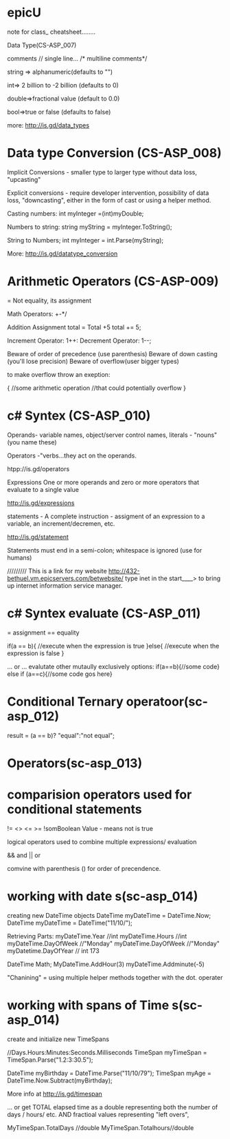 # epicU
note for class_ cheatsheet........

Data Type(CS-ASP_007)

comments // single line...   /* multiline comments*/

string => alphanumeric(defaults to "")

int=> 2 billion to -2 billion (defaults to 0)

double=>fractional value (default to 0.0)

bool=>true or false (defaults to false)

more: http://is.gd/data_types

Data type Conversion (CS-ASP_008)
======================================================
Implicit Conversions - smaller type to larger type
without data loss, "upcasting"

Explicit conversions - require developer intervention,
possibility of data loss, "downcasting", either in
the form of cast or using a helper method.

Casting numbers:
int myInteger =(int)myDouble;

Numbers to string:
string myString = myInteger.ToString();

String to Numbers;
int myInteger = int.Parse(myString);

More: http://is.gd/datatype_conversion


Arithmetic  Operators (CS-ASP-009)
=======================================================================
= Not equality, its assignment

Math Operators: +-*/

Addition Assignment
total = Total +5
total += 5;

Increment Operator: 1++:
Decrement Operator: 1--;

Beware of order of precedence (use parenthesis)
Beware of down casting (you'll lose precision)
Beware of overflow(user bigger types)

to make overflow throw an exeption:

{
//some arithmetic operation
//that could potentially overflow
}

c# Syntex (CS-ASP_010)
===============================================================================

Operands- variable names, object/server control names, literals - "nouns" (you name these)

Operators -"verbs...they act on the operands.

htpp://is.gd/operators

Expressions One or more operands and zero or more operators
that evaluate to a single value

http://is.gd/expressions

statements - A complete instruction - assigment of an 
expression to a variable, an increment/decremen, etc.

http://is.gd/statement

Statements must end in a semi-colon;
whitespace is ignored (use for humans)







/////////
This is a link for my website
http://432-bethuel.vm.epicservers.com/betwebsite/
type inet in the start____> to bring up internet information service manager.

c# Syntex evaluate (CS-ASP_011)
===============================================================================
= assignment
== equality

if(a == b){
//execute when the expression is true
}else{
//execute when the expression is false
}


... or ... evalutate other mutaully exclusively options:
if(a==b){//some code}
else if (a==c){//some code gos here}


Conditional Ternary operatoor(sc-asp_012)
==========================================================

result = (a == b)? "equal":"not equal";



Operators(sc-asp_013)
==========================================================
comparision operators
used for conditional statements
==
!=
<>
<=  >=
!somBoolean Value - means not is true

logical operators
used to combine multiple expressions/ evaluation

&& and
|| or

comvine with parenthesis () for order of precendence.

working with date s(sc-asp_014)
==========================================================
creating new DateTime objects
DateTime myDateTime = DateTime.Now;
DateTime myDateTime = DateTime("11/10/");

Retrieving Parts:
myDateTime.Year  //int
myDateTime.Hours //int
myDateTime.DayOfWeek //"Monday"
myDateTime.DayOfWeek //"Monday"
myDatetime.DayOfYear // int 173


DateTime Math;
MyDateTime.AddHour(3)
myDateTime.Addminute(-5)

"Chanining" = using multiple helper methods
together with the dot. operater

working with spans of Time s(sc-asp_014)
==========================================================
create and initialize new TimeSpans

//Days.Hours:Minutes:Seconds.Milliseconds
TimeSpan myTimeSpan = TimeSpan.Parse("1.2:3:30.5");

DateTime myBirthday = DateTime.Parse("11/10/79");
TimeSpan myAge = DateTime.Now.Subtract(myBirthday);

More info at http://is.gd/timespan

... or get TOTAL elapsed time
as a double representing both
the number of days / hours/ etc.
AND fractioal values representing 
"left overs",

MyTimeSpan.TotalDays //double
MyTimeSpan.Totalhours//double




